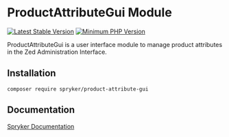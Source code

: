 # ProductAttributeGui Module
[![Latest Stable Version](https://poser.pugx.org/spryker/product-attribute-gui/v/stable.svg)](https://packagist.org/packages/spryker/product-attribute-gui)
[![Minimum PHP Version](https://img.shields.io/badge/php-%3E%3D%208.3-8892BF.svg)](https://php.net/)

ProductAttributeGui is a user interface module to manage product attributes in the Zed Administration Interface.

## Installation

```
composer require spryker/product-attribute-gui
```

## Documentation

[Spryker Documentation](https://docs.spryker.com)
